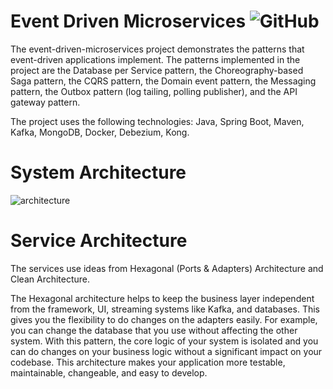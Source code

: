 # Event Driven Microservices <img alt="GitHub" src="https://img.shields.io/github/license/nickPaterakis/Booking-Microservices">
The event-driven-microservices project demonstrates the patterns that event-driven applications implement. The patterns implemented in the project are the Database per Service pattern, the Choreography-based Saga pattern, the CQRS pattern, the Domain event pattern, the Messaging pattern, the Outbox pattern (log tailing, polling publisher), and the API gateway pattern.

The project uses the following technologies: Java, Spring Boot, Maven, Kafka, MongoDB, Docker, Debezium, Kong.
# System Architecture
![architecture](https://user-images.githubusercontent.com/36018286/221354604-b56cd893-d141-4bcb-9f1b-03a45e9950d5.png)

# Service Architecture
The services use ideas from Hexagonal (Ports & Adapters) Architecture and Clean Architecture. 

The Hexagonal architecture helps to keep the business layer independent from the framework, UI, streaming systems like Kafka, and databases. This gives you the flexibility to do changes on the adapters easily. For example, you can change the database that you use without affecting the other system. With this pattern, the core logic of your system is isolated and you can do changes on your business logic without a significant impact on your codebase. This architecture makes your application more testable, maintainable, changeable, and easy to develop.

